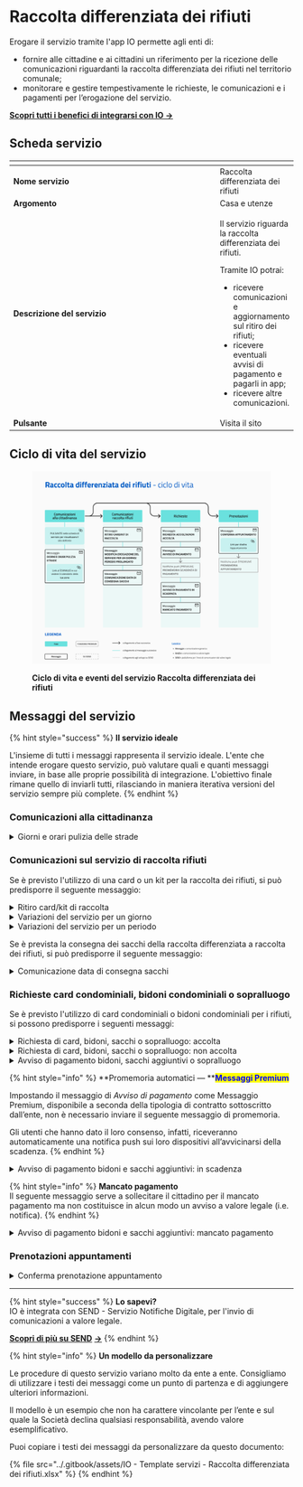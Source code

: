 # Raccolta differenziata dei rifiuti

Erogare il servizio tramite l'app IO permette agli enti di:

* fornire alle cittadine e ai cittadini un riferimento per la ricezione delle comunicazioni riguardanti la raccolta differenziata dei rifiuti nel territorio comunale;
* monitorare e gestire tempestivamente le richieste, le comunicazioni e i pagamenti per l’erogazione del servizio.

[**Scopri tutti i benefici di integrarsi con IO →** ](https://docs.pagopa.it/manuale-servizi/lapp-io/cose-io-e-qual-e-il-suo-obiettivo)

## Scheda servizio <a href="#scheda-servizio" id="scheda-servizio"></a>

<table data-header-hidden><thead><tr><th width="373"></th><th></th></tr></thead><tbody><tr><td><strong>Nome servizio</strong></td><td>Raccolta differenziata dei rifiuti</td></tr><tr><td><strong>Argomento</strong></td><td>Casa e utenze</td></tr><tr><td><strong>Descrizione del servizio</strong></td><td><p>Il servizio riguarda la raccolta differenziata dei rifiuti. </p><p></p><p>Tramite IO potrai:</p><ul><li>ricevere comunicazioni e aggiornamento sul ritiro dei rifiuti;</li><li>ricevere eventuali avvisi di pagamento e pagarli in app;</li><li>ricevere altre comunicazioni.</li></ul></td></tr><tr><td><strong>Pulsante</strong></td><td>Visita il sito</td></tr></tbody></table>

## Ciclo di vita del servizio

<figure><img src="../.gitbook/assets/image (5) (1).png" alt=""><figcaption><p><strong>Ciclo di vita e eventi del servizio Raccolta differenziata dei rifiuti</strong></p></figcaption></figure>

## Messaggi del servizio

{% hint style="success" %}
**Il servizio ideale**

L'insieme di tutti i messaggi rappresenta il servizio ideale. L'ente che intende erogare questo servizio, può valutare quali e quanti messaggi inviare, in base alle proprie possibilità di integrazione. L'obiettivo finale rimane quello di inviarli tutti, rilasciando in maniera iterativa versioni del servizio sempre più complete.
{% endhint %}

### Comunicazioni alla cittadinanza

<details>

<summary>Giorni e orari pulizia delle strade</summary>

**🖋 Titolo del messaggio:** Pulizia strade in \<indirizzo>

🗒 **Testo del messaggio**:&#x20;

Il \<gg/mm/aaaa> dalle \<hh:mm> alle \<hh:mm> sarà attivo il servizio di pulizia strade in \<indirizzo>.

Ti ricordiamo di non lasciare il tuo veicolo in sosta nel giorno e nella fascia oraria indicata.

Per vedere il calendario della tua zona, \[visita questo sito]\(URL).

**🪄 Pulsante**: n/a

***

**Destinatari**: Tutti i cittadini residenti o domiciliati nelle abitazioni coinvolte dal servizio di pulizia strade all’indirizzo in oggetto.

**Quando inviarlo**: Quando la pulizia della strada di residenza del cittadino è imminente.

**User story**: Come cittadino voglio ricevere promemoria quando il servizio di pulizia strade sarà attivo nella mia via di residenza.

</details>

### Comunicazioni sul servizio di raccolta rifiuti

Se è previsto l'utilizzo di una card o un kit per la raccolta dei rifiuti, si può predisporre il seguente messaggio:&#x20;

<details>

<summary>Ritiro card/kit di raccolta</summary>

**🖋 Titolo del messaggio:** \<La tua card/il tuo kit> è \<pronto/a> per il ritiro

🗒 **Testo del messaggio**:&#x20;

Dal \<gg/mm/aaaa> puoi ritirare \<la tua card/il tuo kit> di raccolta differenziata dei rifiuti.

**Dove:** \<indirizzo dello sportello>

**Quando:** \<giorni e orari di apertura dello sportello>

&#x20;Per ulteriori informazioni, \[visita questo sito]\(URL).

**🪄 Pulsante**: n/a

***

**Destinatari**: Tutti i cittadini residenti nell’area geografica di azione del servizio che sono tenuti al pagamento della Tassa sui Rifiuti (TARI)

**Quando inviarlo**: Quando sono disponibili le card o i kit per il ritiro.

**User story**: Come cittadino vorrei ricevere comunicazione quando è possibile procedere al ritiro della card o del kit di raccolta differenziata dei rifiuti.

</details>

<details>

<summary>Variazioni del servizio per un giorno</summary>

**🖋 Titolo del messaggio:** Variazione raccolta dei rifiuti in \<indirizzo>

🗒 **Testo del messaggio**:&#x20;

Il \<gg/mm/aaaa> il servizio di raccolta differenziata dei rifiuti in \<indirizzo> subirà queste variazioni:

\[Inserire qui indicazioni sulle variazioni del servizio, da completare a cura e responsabilità dell'ente]

Per ulteriori informazioni, \[visita questo sito]\(URL).

**🪄 Pulsante**: n/a

***

**Destinatari**: Tutti i cittadini residenti o domiciliati nelle abitazioni coinvolte dal servizio di pulizia strade all’indirizzo in oggetto che sono tenuti al pagamento della Tassa sui Rifiuti (TARI).

**Quando inviarlo**: Quando l’ente pubblica una comunicazione di modifica di erogazione del servizio di raccolta di rifiuti per un giorno.

**User story**: Come cittadino voglio essere informato sulle variazioni del servizio di raccolta dei rifiuti che interessano la mia zona di residenza.

</details>

<details>

<summary>Variazioni del servizio per un periodo</summary>

**🖋 Titolo del messaggio:** Variazione raccolta dei rifiuti in \<indirizzo>

🗒 **Testo del messaggio**:&#x20;

Dal \<gg/mm/aaaa> al \<gg/mm/aaaa> il servizio di raccolta differenziata dei rifiuti in \<indirizzo> subirà variazioni.

Per ulteriori informazioni, \[visita questo sito]\(URL).

**🪄 Pulsante**: n/a

***

**Destinatari**: Tutti i cittadini residenti o domiciliati nelle abitazioni coinvolte dal servizio di pulizia strade all’indirizzo in oggetto che sono tenuti al pagamento della Tassa sui Rifiuti (TARI).

**Quando inviarlo**: Quando l’ente pubblica una comunicazione di modifica di erogazione del servizio di raccolta di rifiuti per un periodo più lungo di una sola giornata.

**User story**: Come cittadino voglio essere informato sulle variazioni del servizio di raccolta dei rifiuti che interessano la mia zona di residenza.

</details>

Se è prevista la consegna dei sacchi della raccolta differenziata a raccolta dei rifiuti, si può predisporre il seguente messaggio:&#x20;

<details>

<summary>Comunicazione data di consegna sacchi</summary>

**🖋 Titolo del messaggio:** Consegna sacchi raccolta differenziata

🗒 **Testo del messaggio**:&#x20;

Dal \<gg/mm/aaaa> al \<gg/mm/aaaa> potrai ritirare i sacchi per la raccolta differenziata dei rifiuti.

**Dove:** \<indirizzo dello sportello>

**Quando:** \<giorni e orari apertura dello sportello>

Per ulteriori informazioni, \[visita questo sito]\(URL).

**🪄 Pulsante**: n/a

***

**Destinatari**: Tutti i cittadini residenti nell’area geografica di azione del servizio che sono tenuti al pagamento della Tassa sui Rifiuti (TARI).

**Quando inviarlo**: Quando l’ente pubblica il calendario di consegna dei sacchi per la raccolta differenziata dei rifiuti.

**User story**: Come cittadino voglio essere informato quando è possibile ritirare i sacchi per la raccolta differenziata dei rifiuti.

</details>

### Richieste card condominiali, bidoni condominiali o sopralluogo <a href="#docs-internal-guid-2dc77bdc-7fff-bf45-bcec-a37cd4e26a93" id="docs-internal-guid-2dc77bdc-7fff-bf45-bcec-a37cd4e26a93"></a>

Se è previsto l'utilizzo di card condominiali o bidoni condominiali per i rifiuti, si possono predisporre i seguenti messaggi:&#x20;

<details>

<summary>Richiesta di card, bidoni, sacchi o sopralluogo: accolta</summary>

**🖋 Titolo del messaggio:** La tua richiesta di \<card/bidoni/sacchi/sopralluogo> è stata accolta

🗒 **Testo del messaggio**:&#x20;

La tua richiesta di \<oggetto della richiesta> del \<gg/mm/aaaa> è stata accolta.

Per ulteriori informazioni, \[visita questo sito]\(URL).

**🪄 Pulsante**: n/a

***

**Destinatari**: Tutti i cittadini residenti nell’area geografica di azione del servizio che hanno fatto richiesta per card condominiali, bidoni condominiali o sopralluogo per sistemazione dei cassonetti.

**Quando inviarlo**: Quando l’ente approva la richiesta.

**User story**: Come cittadino voglio ricevere aggiornamenti sullo stato di avanzamento delle mie richieste.

</details>

<details>

<summary>Richiesta di card, bidoni, sacchi o sopralluogo: non accolta</summary>

**🖋 Titolo del messaggio:** La tua richiesta di \<card/bidoni/sacchi/sopralluogo> non è stata accolta

🗒 **Testo del messaggio**:&#x20;

La tua richiesta di \<oggetto della richiesta> del \<gg/mm/aaaa> non è stata accolta.

Per ulteriori informazioni, \[visita questo sito]\(URL).

**🪄 Pulsante**: n/a

***

**Destinatari**: Tutti i cittadini residenti nell’area geografica di azione del servizio che hanno fatto richiesta per card condominiali, bidoni condominiali o sopralluogo per sistemazione dei cassonetti.

**Quando inviarlo**: Quando l’ente rigetta la richiesta.

**User story**: Come cittadino voglio ricevere aggiornamenti sullo stato di avanzamento delle mie richieste.

</details>

<details>

<summary>Avviso di pagamento bidoni, sacchi aggiuntivi o sopralluogo</summary>

:sparkles:<mark style="color:blue;">**Messaggio Premium**</mark> — Se hai un contratto Premium, ti consigliamo di configurare questo messaggio con promemoria Premium: i destinatari verranno avvisati dell‘avvicinarsi della scadenza tramite notifica push.

***

&#x20;**Titolo del messaggio:** Hai un nuovo avviso di pagamento

🗒 **Testo del messaggio**:

C'è un avviso da pagare intestato a \<nome> \<cognome> e relativo a \<causale>.

**Devi pagare:** <00,00> €

**Entro il:** \<gg/mm/aaaa>

Puoi pagare direttamente in app premendo “Vedi Avviso”, oppure tramite tutti i canali di pagamento della piattaforma pagoPA e le altre modalità di pagamento offerte dell'ente creditore.

Se hai già provveduto a pagare l'avviso, ignora questo messaggio.

Per maggiori informazioni o per richiedere assistenza, contattaci tramite i canali che trovi nella scheda servizio.

In fase di pagamento, se previsto dall'ente, l'importo riportato nel messaggio potrebbe subire variazioni.

**🪄 Pulsante**: Vedi Avviso

***

**Destinatari**: Tutti i cittadini residenti nell’area geografica di azione del servizio che hanno fatto richiesta per bidoni o sacchi aggiuntivi.

**Quando inviarlo**: Quando è necessario effettuare il pagamento.

**User story**: Come cittadino voglio ricevere comunicazione quando è possibile effettuare il pagamento.

</details>

{% hint style="info" %}
**Promemoria automatici — **<mark style="color:blue;">**Messaggi Premium**</mark>

Impostando il messaggio di _Avviso di pagamento_ come Messaggio Premium, disponibile a seconda della tipologia di contratto sottoscritto dall’ente, non è necessario inviare il seguente messaggio di promemoria.

Gli utenti che hanno dato il loro consenso, infatti, riceveranno automaticamente una notifica push sui loro dispositivi all’avvicinarsi della scadenza.
{% endhint %}

<details>

<summary>Avviso di pagamento bidoni e sacchi aggiuntivi: in scadenza</summary>

**🖋 Titolo del messaggio:** Hai un pagamento in scadenza

🗒 **Testo del messaggio:**

Il tuo pagamento per \<causale> sta per scadere.

Se hai già provveduto a pagare l’avviso, ignora questo messaggio.

**🪄 Pulsante:** Vedi Avviso

***

**Destinatari**: Tutti i cittadini residenti nell’area geografica di azione del servizio che hanno fatto richiesta per bidoni o sacchi aggiuntivi.

**Quando inviarlo**: Quando il pagamento è prossimo alla scadenza.

**User story**: Come cittadino voglio ricevere un promemoria per i pagamenti in scadenza.

</details>

{% hint style="info" %}
**Mancato pagamento**\
Il seguente messaggio serve a sollecitare il cittadino per il mancato pagamento ma non costituisce in alcun modo un avviso a valore legale (i.e. notifica).
{% endhint %}

<details>

<summary>Avviso di pagamento bidoni e sacchi aggiuntivi: mancato pagamento</summary>

**🖋 Titolo del messaggio:** Pagamento non effettuato

🗒 **Testo del messaggio**:&#x20;

Il tuo pagamento per \<causale> è scaduto il \<gg/mm/aaaa>.

Se hai già provveduto a pagare l’avviso, ignora questo messaggio.

**🪄 Pulsante**: Vedi Avviso

***

**Destinatari:** Tutti i cittadini residenti nell’area geografica di azione del servizio che hanno fatto richiesta per bidoni o sacchi aggiuntivi.

**Quando inviarlo**: Quando il pagamento non è stato effettuato nei termini previsti.

**User story**: Come cittadino voglio ricevere comunicazione di pagamenti non effettuati.

</details>

### Prenotazioni appuntamenti

<details>

<summary>Conferma prenotazione appuntamento</summary>

:sparkles:<mark style="color:blue;">**Messaggio Premium**</mark> — Se hai un contratto Premium, ti consigliamo di configurare questo messaggio con promemoria Premium: i destinatari verranno avvisati dell‘avvicinarsi dell'appuntamento tramite notifica push.

***

**🖋 Titolo del messaggio:** Il tuo appuntamento

🗒 **Testo del messaggio**:&#x20;

Hai prenotato un appuntamento per \<causale> presso \<sportello>.

Il numero della prenotazione è: \<nnnn>

**Dove:** \<indirizzo>

**Quando:** \<gg/mm/aaaa> alle \<hh:mm>

Per ulteriori informazioni, (visita questo sito)\[URL]. &#x20;

**🪄 Pulsante**: Disdici appuntamento

***

**Destinatari**: Tutti i cittadini residenti nell’area geografica di azione del servizio che hanno richiesto un appuntamento.

**Quando inviarlo**: Quando la prenotazione è stata confermata.

**User story**: Come cittadino voglio ricevere una conferma quando l’appuntamento viene confermato dall’ente.

</details>

***

{% hint style="success" %}
**Lo sapevi?**\
IO è integrata con SEND - Servizio Notifiche Digitale, per l'invio di comunicazioni a valore legale.

[**Scopri di più su SEND**](https://notifichedigitali.pagopa.it/) [**->**](https://www.pagopa.it/it/prodotti-e-servizi/piattaforma-notifiche-digitali)
{% endhint %}

{% hint style="info" %}
**Un modello da personalizzare**

Le procedure di questo servizio variano molto da ente a ente. Consigliamo di utilizzare i testi dei messaggi come un punto di partenza e di aggiungere ulteriori informazioni.&#x20;

Il modello è un esempio che non ha carattere vincolante per l’ente e sul quale la Società declina qualsiasi responsabilità, avendo valore esemplificativo.

Puoi copiare i testi dei messaggi da personalizzare da questo documento:

{% file src="../.gitbook/assets/IO - Template servizi - Raccolta differenziata dei rifiuti.xlsx" %}
{% endhint %}
